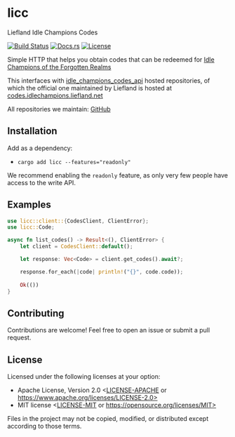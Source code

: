 # licc

Liefland Idle Champions Codes

[![Build Status](https://github.com/liefland/idle_champions_client_licc/actions/workflows/rust.yml/badge.svg)](https://github.com/liefland/idle_champions_client_licc/actions)
[![Docs.rs](https://docs.rs/licc/badge.svg)](https://docs.rs/licc/latest/)
[![License](https://img.shields.io/badge/license-MIT%2FApache--2.0-blue.svg)](README#license)

Simple HTTP that helps you obtain codes that can be redeemed for [Idle Champions of the Forgotten Realms](https://www.idlechampions.com/)

This interfaces with [idle_champions_codes_api](https://github.com/Liefland/idle_champions_codes_api) hosted repositories, of which
the official one maintained by Liefland is hosted at [codes.idlechampions.liefland.net](https://codes.idlechampions.liefland.net/)

All repositories we maintain: [GitHub](https://github.com/Liefland?q=idle_champions)

## Installation

Add as a dependency: 

- `cargo add licc --features="readonly"`

We recommend enabling the `readonly` feature, as only very few people have access to the write API.

## Examples

```rust
use licc::client::{CodesClient, ClientError};
use licc::Code;

async fn list_codes() -> Result<(), ClientError> {
    let client = CodesClient::default();

    let response: Vec<Code> = client.get_codes().await?;

    response.for_each(|code| println!("{}", code.code));
    
    Ok(())
}
```

## Contributing

Contributions are welcome! Feel free to open an issue or submit a pull request.

## License

Licensed under the following licenses at your option:

- Apache License, Version 2.0 <[LICENSE-APACHE](LICENSE-APACHE) or https://www.apache.org/licenses/LICENSE-2.0>
- MIT license <[LICENSE-MIT](LICENSE-MIT) or https://opensource.org/licenses/MIT>

Files in the project may not be copied, modified, or distributed except according to those terms.

